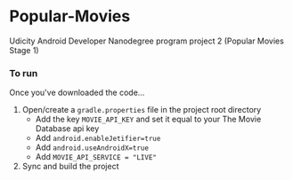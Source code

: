 # Popular-Movies

Udicity Android Developer Nanodegree program project 2 (Popular Movies Stage 1)

### To run
Once you've downloaded the code...
1. Open/create a `gradle.properties` file in the project root directory
    - Add the key `MOVIE_API_KEY` and set it equal to your The Movie Database api key
    - Add `android.enableJetifier=true`
    - Add `android.useAndroidX=true`
    - Add `MOVIE_API_SERVICE = "LIVE"`
2. Sync and build the project
